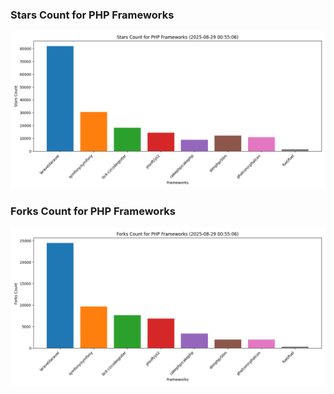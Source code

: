 ### Stars Count for PHP Frameworks

![Stars Chart](./archive/charts/20250829005506_stars_count.png)

### Forks Count for PHP Frameworks

![Forks Chart](./archive/charts/20250829005506_forks_count.png)

